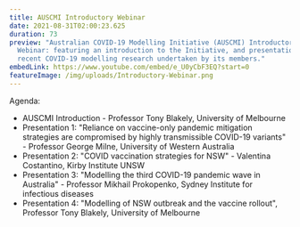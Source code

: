 ```yaml
---
title: AUSCMI Introductory Webinar
date: 2021-08-31T02:00:23.625
duration: 73
preview: "Australian COVID-19 Modelling Initiative (AUSCMI) Introductory
  Webinar: featuring an introduction to the Initiative, and presentations of
  recent COVID-19 modelling research undertaken by its members."
embedLink: https://www.youtube.com/embed/e_U0yCbF3EQ?start=0
featureImage: /img/uploads/Introductory-Webinar.png
---
```


Agenda:

* AUSCMI Introduction - Professor Tony Blakely, University of Melbourne
* Presentation 1: "Reliance on vaccine-only pandemic mitigation strategies are compromised by highly transmissible COVID-19 variants" - Professor George Milne, University of Western Australia
* Presentation 2: "COVID vaccination strategies for NSW" - Valentina Costantino, Kirby Institute UNSW
* Presentation 3: "Modelling the third COVID-19 pandemic wave in Australia" - Professor Mikhail Prokopenko, Sydney Institute for infectious diseases
* Presentation 4: "Modelling of NSW outbreak and the vaccine rollout", Professor Tony Blakely, University of Melbourne 